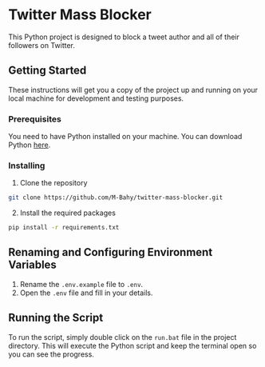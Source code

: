 # Twitter Mass Blocker

This Python project is designed to block a tweet author and all of their followers on Twitter.

## Getting Started

These instructions will get you a copy of the project up and running on your local machine for development and testing purposes.

### Prerequisites

You need to have Python installed on your machine. You can download Python [here](https://www.python.org/downloads/).

### Installing

1. Clone the repository
```bash
git clone https://github.com/M-Bahy/twitter-mass-blocker.git
```
2. Install the required packages
```bash
pip install -r requirements.txt
```
## Renaming and Configuring Environment Variables

1. Rename the `.env.example` file to `.env`.
2. Open the `.env` file and fill in your details.

## Running the Script

To run the script, simply double click on the `run.bat` file in the project directory. This will execute the Python script and keep the terminal open so you can see the progress.